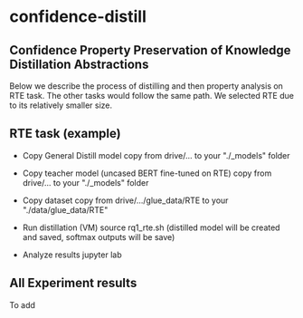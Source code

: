 # confidence-distill
## Confidence Property Preservation of Knowledge Distillation Abstractions
Below we describe the process of distilling and then property analysis on RTE task.
The other tasks would follow the same path.
We selected RTE due to its relatively smaller size.

##  RTE task (example)
* Copy General Distill model
copy from drive/...  to your "./_models" folder 

* Copy teacher model (uncased BERT fine-tuned on RTE)
copy from drive/...  to your "./_models" folder 

* Copy dataset
copy from drive/.../glue_data/RTE to your "./data/glue_data/RTE"

* Run distillation (VM)
source rq1_rte.sh
(distilled model will be created and saved, softmax outputs will be save)

* Analyze results
jupyter lab

## All Experiment results 

To add
